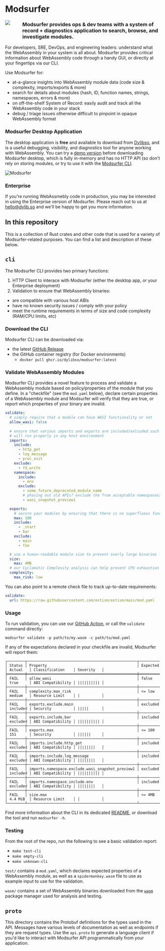 # Modsurfer

<!-- ![Modsurfer](.github/img/modsurfer-logo.svg) -->

<img src=".github/img/modsurfer-logo.svg" style="float:left; padding-right:40px; padding-bottom: 40px;">

### Modsurfer provides ops & dev teams with a system of record + diagnostics application to search, browse, and investigate modules.

For developers, SRE, DevOps, and engineering leaders: understand what the WebAssembly in your system is all about. Modsurfer provides critical information about WebAssembly code through a handy GUI, or directly at your fingertips via our CLI.

Use Modsurfer for:
- at-a-glance insights into WebAssembly module data (code size & complexity, imports/exports & more)
- search for details about modules (hash, ID, function names, strings, namespaces, errors & more)
- on off-the-shelf System of Record: easily audit and track all the WebAssembly code in your stack
- debug / triage issues otherwise difficult to pinpoint in opaque WebAssembly format

<div style="clear:left;">

### Modsurfer Desktop Application

The desktop application is **free** and available to download from [Dylibso](https://dylib.so), and is a useful debugging, visibility, and diagnostics tool for anyone working with WebAssembly. You can try a [demo version](https://demo.modsurfer.app) before downloading Modsurfer desktop, which is fully in-memory and has no HTTP API (so don't rely on storing modules, or try to use it with the [Modsurfer CLI](./#modsurfer-cli). 

![Modsurfer](.github/img/modsurfer-desktop.png)

### Enterprise

If you're running WebAssmebly code in production, you may be interested in using the Enterprise version of Modsurfer. Please reach out to us at [hello@dylib.so](mailto:hello@dylib.so) and we'll be happy to get you more information.

## In this repository

This is a collection of Rust crates and other code that is used for a variety of Modsurfer-related purposes. You can find a list and description of these below.

## `cli`

The Modsurfer CLI provides two primary functions:
1. HTTP Client to interace with Modsurfer (either the desktop app, or your Enterprise deployment)
2. Validation to ensure that WebAssembly binaries:
  - are compatible with various host ABIs
  - have no known security issues / comply with your policy
  - meet the runtime requirements in terms of size and code complexity (RAM/CPU limits, etc)

### Download the CLI

Modsurfer CLI can be downloaded via: 
- the latest [GitHub Release](https://github.com/dylibso/modsurfer/releases/latest)
- the GitHub container registry (for Docker environments)
  - `docker pull ghcr.io/dylibso/modsurfer:latest`

### Validate WebAssembly Modules

Modsurfer CLI provides a novel feature to process and validate a WebAssembly module based on policy/properties of the module that you define. In a "checkfile" (see the `mod.yaml` below), declare certain properties of a WebAssembly module and Modsurfer will verify that they are true, or report which properties of your binary are invalid.

```yaml 
validate:
  # simply require that a module can have WASI functionality or not
  allow_wasi: false
  
  # ensure that various imports and exports are included/exlcuded such that a module
  # will run properly in any host environment
  imports:
    include:
      - http_get
      - log_message
      - proc_exit
    exclude: 
      - fd_write
    namespace:
      include:
        - env
      exclude:
        - some_future_deprecated_module_name
        # phasing out old APIs? exclude the from acceptable namespaces/module names
        - wasi_snapshot_preview1

  exports: 
    # secure your modules by ensuring that there is no superfluous functionality hidden inside a binary
    max: 100
    include:
      - _start
      - bar
    exclude:
      - main
      - foo

  # use a human-readable module size to prevent overly large binaries from running in your environment
  size:
    max: 4MB
  # our Cyclomatic Complexity analysis can help prevent CPU exhaustion from deteriorating your user experience and slowing down your system
  complexity:
    max_risk: low

```

You can also point to a remote check file to track up-to-date requirements: 
```yaml
validate:
  url: https://raw.githubusercontent.com/extism/extism/main/mod.yaml
```

### Usage

To run validation, you can use our [GitHub Action](https://github.com/dylibso/modsurfer-validate-action), or call the `validate` command directly: 

```
modsurfer validate -p path/to/my.wasm -c path/to/mod.yaml
```

If any of the expectations declared in your checkfile are invalid, Modsurfer will report them: 

```
┌────────┬──────────────────────────────────────────────────┬──────────┬──────────┬───────────────────┬────────────┐
│ Status │ Property                                         │ Expected │ Actual   │ Classification    │ Severity   │
╞════════╪══════════════════════════════════════════════════╪══════════╪══════════╪═══════════════════╪════════════╡
│ FAIL   │ allow_wasi                                       │ false    │ true     │ ABI Compatibility │ |||||||||| │
├────────┼──────────────────────────────────────────────────┼──────────┼──────────┼───────────────────┼────────────┤
│ FAIL   │ complexity.max_risk                              │ <= low   │ medium   │ Resource Limit    │ |          │
├────────┼──────────────────────────────────────────────────┼──────────┼──────────┼───────────────────┼────────────┤
│ FAIL   │ exports.exclude.main                             │ excluded │ included │ Security          │ |||||      │
├────────┼──────────────────────────────────────────────────┼──────────┼──────────┼───────────────────┼────────────┤
│ FAIL   │ exports.include.bar                              │ included │ excluded │ ABI Compatibility │ |||||||||| │
├────────┼──────────────────────────────────────────────────┼──────────┼──────────┼───────────────────┼────────────┤
│ FAIL   │ exports.max                                      │ <= 100   │ 151      │ Security          │ ||||||     │
├────────┼──────────────────────────────────────────────────┼──────────┼──────────┼───────────────────┼────────────┤
│ FAIL   │ imports.include.http_get                         │ included │ excluded │ ABI Compatibility │ ||||||||   │
├────────┼──────────────────────────────────────────────────┼──────────┼──────────┼───────────────────┼────────────┤
│ FAIL   │ imports.include.log_message                      │ included │ excluded │ ABI Compatibility │ ||||||||   │
├────────┼──────────────────────────────────────────────────┼──────────┼──────────┼───────────────────┼────────────┤
│ FAIL   │ imports.namespace.exclude.wasi_snapshot_preview1 │ excluded │ included │ ABI Compatibility │ |||||||||| │
├────────┼──────────────────────────────────────────────────┼──────────┼──────────┼───────────────────┼────────────┤
│ FAIL   │ imports.namespace.include.env                    │ included │ excluded │ ABI Compatibility │ ||||||||   │
├────────┼──────────────────────────────────────────────────┼──────────┼──────────┼───────────────────┼────────────┤
│ FAIL   │ size.max                                         │ <= 4MB   │ 4.4 MiB  │ Resource Limit    │ |          │
└────────┴──────────────────────────────────────────────────┴──────────┴──────────┴───────────────────┴────────────┘
```

Find more information about the CLI in its dedicated [README](./cli/README.md), or download the tool and run `modsurfer -h`. 

### Testing

From the root of the repo, run the following to see a basic validation report:
- `make test-cli`
- `make empty-cli`
- `make unknown-cli`

`test/` contains a `mod.yaml`, which declares expected properties of a WebAssembly module, as well as a `spidermonkey.wasm` file to use as example input to use for the validation.

`wasm/` contains a set of WebAssembly binaries downloaded from the [`wapm`](https://wapm.io) package manager used for analysis and testing.


## `proto`

This directory contains the Protobuf definitions for the types used in the API. Messages have various levels of documentation as well as endpoints if they are request types. Use the `api.proto` to generate a language client if you'd like to interact with Modsurfer API programmatically from your application.